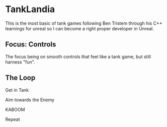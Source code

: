 # TankLandia
This is the most basic of tank games following Ben Tristem through his C++ learnings for unreal so I can become a right proper developer in Unreal. 

## Focus: Controls
The focus being on smooth controls that feel like a tank game, but still harness "fun".

## The Loop
Get in Tank

Aim towards the Enemy

KABOOM

Repeat
